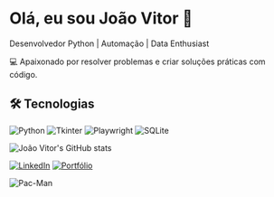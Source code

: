 # Olá, eu sou João Vitor 👋
Desenvolvedor Python | Automação | Data Enthusiast

💻 Apaixonado por resolver problemas e criar soluções práticas com código.

## 🛠 Tecnologias
![Python](https://img.shields.io/badge/-Python-333333?style=flat&logo=python)
![Tkinter](https://img.shields.io/badge/-Tkinter-ff69b4?style=flat)
![Playwright](https://img.shields.io/badge/-Playwright-000000?style=flat)
![SQLite](https://img.shields.io/badge/-SQLite-003b57?style=flat)

![João Vitor's GitHub stats](https://github-readme-stats.vercel.app/api?username=joaovitor&show_icons=true&theme=radical)

[![LinkedIn](https://img.shields.io/badge/-LinkedIn-0A66C2?style=flat&logo=linkedin&logoColor=white)]([https://www.linkedin.com/in/joaovitor](https://www.linkedin.com/in/jo%C3%A3o-vitor-martins-212aa4222?utm_source=share&utm_campaign=share_via&utm_content=profile&utm_medium=android_app))
[![Portfólio](https://img.shields.io/badge/-Portfólio-ff69b4?style=flat)](https://joaovitor.dev)

![Pac-Man](https://media.giphy.com/media/3o7TKP7Q0F6J0W1gxu/giphy.gif)
